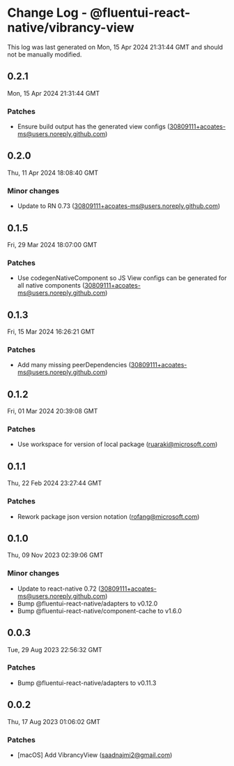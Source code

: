 # Change Log - @fluentui-react-native/vibrancy-view

This log was last generated on Mon, 15 Apr 2024 21:31:44 GMT and should not be manually modified.

<!-- Start content -->

## 0.2.1

Mon, 15 Apr 2024 21:31:44 GMT

### Patches

- Ensure build output has the generated view configs (30809111+acoates-ms@users.noreply.github.com)

## 0.2.0

Thu, 11 Apr 2024 18:08:40 GMT

### Minor changes

- Update to RN 0.73 (30809111+acoates-ms@users.noreply.github.com)

## 0.1.5

Fri, 29 Mar 2024 18:07:00 GMT

### Patches

- Use codegenNativeComponent so JS View configs can be generated for all native components (30809111+acoates-ms@users.noreply.github.com)

## 0.1.3

Fri, 15 Mar 2024 16:26:21 GMT

### Patches

- Add many missing peerDependencies (30809111+acoates-ms@users.noreply.github.com)

## 0.1.2

Fri, 01 Mar 2024 20:39:08 GMT

### Patches

- Use workspace for version of local package (ruaraki@microsoft.com)

## 0.1.1

Thu, 22 Feb 2024 23:27:44 GMT

### Patches

- Rework package json version notation (rofang@microsoft.com)

## 0.1.0

Thu, 09 Nov 2023 02:39:06 GMT

### Minor changes

- Update to react-native 0.72 (30809111+acoates-ms@users.noreply.github.com)
- Bump @fluentui-react-native/adapters to v0.12.0
- Bump @fluentui-react-native/component-cache to v1.6.0

## 0.0.3

Tue, 29 Aug 2023 22:56:32 GMT

### Patches

- Bump @fluentui-react-native/adapters to v0.11.3

## 0.0.2

Thu, 17 Aug 2023 01:06:02 GMT

### Patches

- [macOS] Add VibrancyView (saadnajmi2@gmail.com)
